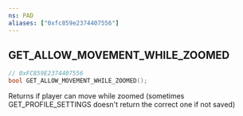 ```yaml
---
ns: PAD
aliases: ["0xfc859e2374407556"]
---
```

## GET_ALLOW_MOVEMENT_WHILE_ZOOMED

```c
// 0xFC859E2374407556
bool GET_ALLOW_MOVEMENT_WHILE_ZOOMED();
```

Returns if player can move while zoomed (sometimes GET_PROFILE_SETTINGS doesn't return the correct one if not saved)

